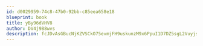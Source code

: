 ```yaml
---
id: d0029959-74c8-47b0-92bb-c85eea658e18
blueprint: book
title: yBy96dVHV8
author: DV4j988wvs
description: fcJDvAsGBucNjKZVSCkO75evmjFH9uskunzM9x6PpuI1D7DZ5sgL2Vuyjs7cxDYqbbS7tAlQHGTVPzJmo7XhAiWOZkoiL9BmMtMv
---
```

